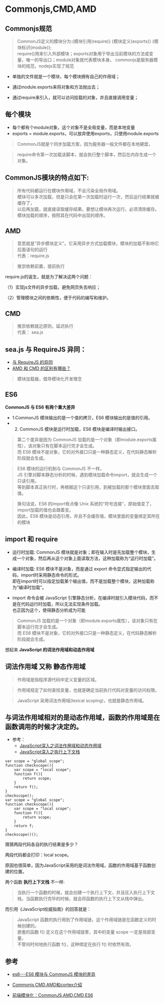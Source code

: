 # Commonjs,CMD,AMD

## Commonjs规范
>CommonJS定义的模块分为:{模块引用(require)} {模块定义(exports)} {模块标识(module)};  
require()用来引入外部模块；exports对象用于导出当前模块的方法或变量，唯一的导出口；module对象就代表模块本身。
commonjs是服务器模块的规范，nodejs实现了规范

- 单独的文件就是一个模块，每个模块拥有自己的作用域；

- 通过module.exports来将对象和方法抛出去；

- 通过require来引入，就可以访问挂载的对象，并且直接调用变量；

## 每个模块
- 每个都有个module对象，这个对象不是全局变量，而是本地变量
- exports = module.exports，可以放弃使用exports，只使用module.exports
>CommonJS就是个同步加载方案，因为服务器一般文件都在本地硬盘，

>require命令第一次加载该脚本，就会执行整个脚本，然后在内存生成一个对象。

## CommonJS模块的特点如下:

>所有代码都运行在模块作用域，不会污染全局作用域。  
模块可以多次加载，但是只会在第一次加载时运行一次，然后运行结果就被缓存了，  
以后再加载，就直接读取缓存结果。要想让模块再次运行，必须清除缓存。    
模块加载的顺序，按照其在代码中出现的顺序。


## AMD
>意思就是"异步模块定义"。它采用异步方式加载模块，模块的加载不影响它后面语句的运行  
代表：require.js

>推崇依赖前置，提前执行

require.js的诞生，就是为了解决这两个问题：

（1）实现js文件的异步加载，避免网页失去响应；

（2）管理模块之间的依赖性，便于代码的编写和维护。




## CMD

>推崇依赖就近原则，延迟执行  
代表： sea.js


## sea.js 与 RequireJS 异同：
- [与 RequireJS 的异同](https://github.com/seajs/seajs/issues/277)
- [AMD 和 CMD 的区别有哪些？](https://www.zhihu.com/question/20351507)

>模块加载器，倡导模块化开发理念



## ES6

**CommonJS 与 ES6 有两个重大差异**
  - 1.CommonJS 模块输出的是一个值的拷贝，ES6 模块输出的是值的引用。
  - 2. CommonJS 模块是运行时加载，ES6 模块是编译时输出接口。
>第二个差异是因为 CommonJS 加载的是一个对象（即module.exports属性），该对象只有在脚本运行完才会生成。    
而 ES6 模块不是对象，它的对外接口只是一种静态定义，在代码静态解析阶段就会生成。

>ES6 模块的运行机制与 CommonJS 不一样。  
JS 引擎对脚本静态分析的时候，遇到模块加载命令import，就会生成一个只读引用。  
等到脚本真正执行时，再根据这个只读引用，到被加载的那个模块里面去取值。

>换句话说，ES6 的import有点像 Unix 系统的“符号连接”，原始值变了，import加载的值也会跟着变。  
因此，ES6 模块是动态引用，并且不会缓存值，模块里面的变量绑定其所在的模块

## import 和 require 
- 运行时加载: CommonJS 模块就是对象；即在输入时是先加载整个模块，生成一个对象，然后再从这个对象上面读取方法，这种加载称为“运行时加载”。


- 编译时加载: ES6 模块不是对象，而是通过 export 命令显式指定输出的代码，import时采用静态命令的形式。  
即在import时可以指定加载某个输出值，而不是加载整个模块，这种加载称为“编译时加载”。



- import 命令会被 JavaScript 引擎静态分析，在编译时就引入模块代码，而不是在代码运行时加载，所以无法实现条件加载。  
  也正因为这个，使得静态分析成为可能


>CommonJS 加载的是一个对象（即module.exports属性），该对象只有在脚本运行完才会生成。  
而 ES6 模块不是对象，它的对外接口只是一种静态定义，在代码静态解析阶段就会生成。



想起来 **JavaScript 的词法作用域和动态作用域**

## 词法作用域 又称 静态作用域
>作用域是指程序源代码中定义变量的区域。

>作用域规定了如何查找变量，也就是确定当前执行代码对变量的访问权限。

>JavaScript 采用词法作用域(lexical scoping)，也就是静态作用域。


## 与词法作用域相对的是动态作用域，函数的作用域是在函数调用的时候才决定的。
- 参考： 
  - [JavaScript深入之词法作用域和动态作用域 ](https://github.com/mqyqingfeng/Blog/issues/3)
  - [JavaScript深入之执行上下文栈](https://github.com/mqyqingfeng/Blog/issues/4)

```
var scope = "global scope";
function checkscope(){
    var scope = "local scope";
    function f(){
        return scope;
    }
    return f();
}
checkscope();
var scope = "global scope";
function checkscope(){
    var scope = "local scope";
    function f(){
        return scope;
    }
    return f;
}
checkscope()();
```
猜猜两段代码各自的执行结果是多少？

两段代码都会打印：local scope。

原因也很简单，因为JavaScript采用的是词法作用域，函数的作用域基于函数创建的位置。

两个函数 **执行上下文栈** 不一样:
>当执行一个函数的时候，就会创建一个执行上下文，并且压入执行上下文栈，当函数执行完毕的时候，就会将函数的执行上下文从栈中弹出。

而引用《JavaScript权威指南》的回答就是：
>JavaScript 函数的执行用到了作用域链，这个作用域链是在函数定义的时候创建的。  
嵌套的函数 f() 定义在这个作用域链里，其中的变量 scope 一定是局部变量，  
不管何时何地执行函数 f()，这种绑定在执行 f() 时依然有效。

## 参考
- [es6---ES6 模块与 CommonJS 模块的差异](http://es6.ruanyifeng.com/#docs/module-loader#ES6-%E6%A8%A1%E5%9D%97%E4%B8%8E-CommonJS-%E6%A8%A1%E5%9D%97%E7%9A%84%E5%B7%AE%E5%BC%82)
- [Commonjs,CMD,AMD和cortex介绍](https://github.com/panyifei/Front-end-learning/blob/master/%E6%A1%86%E6%9E%B6%E4%BB%A5%E5%8F%8A%E8%A7%84%E8%8C%83/%E6%A8%A1%E5%9D%97%E5%BC%95%E5%85%A5/Commonjs,CMD,AMD%E5%92%8Ccortex%E4%BB%8B%E7%BB%8D.md)

- [前端模块化：CommonJS,AMD,CMD,ES6](https://juejin.im/post/5aaa37c8f265da23945f365c)

